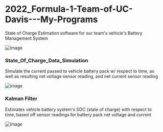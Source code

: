 # 2022_Formula-1-Team-of-UC-Davis---My-Programs
State of Charge Estimation software for our team's vehicle's Battery Management System

![image](https://github.com/Ayushsaha103/2022_Formula-1-Team-of-UC-Davis---My-Programs/assets/71895904/868251fc-1c44-426a-b4c0-34cc3a5fd892)

### State_Of_Charge_Data_Simulation
Simulate the current passed to vehicle battery pack w/ respect to time,
as well as resulting net voltage sensor reading, and net current sensor reading

![image](https://github.com/Ayushsaha103/2022_Formula-1-Team-of-UC-Davis---My-Programs/assets/71895904/c46336d9-7594-40bf-9176-0128907ccd50)


### Kalman Filter
Estimates vehicle battery system's SOC (state of charge) with respect to time,
based off sensor readings for battery pack net voltage and current

![image](https://github.com/Ayushsaha103/2022_Formula-1-Team-of-UC-Davis---My-Programs/assets/71895904/2f6ef001-bd4f-4790-bc9f-b738e6a6f516)

